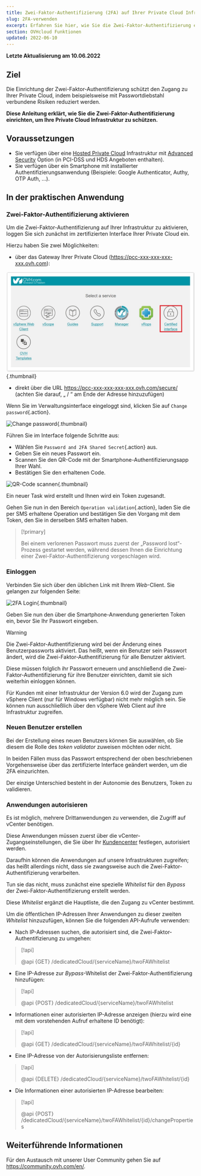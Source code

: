 ```yaml
---
title: Zwei-Faktor-Authentifizierung (2FA) auf Ihrer Private Cloud Infrastruktur verwenden
slug: 2FA-verwenden
excerpt: Erfahren Sie hier, wie Sie die Zwei-Faktor-Authentifizierung einrichten, um Ihre Infrastruktur zu schützen
section: OVHcloud Funktionen
updated: 2022-06-10
---
```


**Letzte Aktualisierung am 10.06.2022**

## Ziel

Die Einrichtung der Zwei-Faktor-Authentifizierung schützt den Zugang zu Ihrer Private Cloud, indem beispielsweise mit Passwortdiebstahl verbundene Risiken reduziert werden.

**Diese Anleitung erklärt, wie Sie die Zwei-Faktor-Authentifizierung einrichten, um Ihre Private Cloud Infrastruktur zu schützen.**
 
## Voraussetzungen

- Sie verfügen über eine [Hosted Private Cloud](https://www.ovhcloud.com/de/enterprise/products/hosted-private-cloud/) Infrastruktur mit [Advanced Security](https://www.ovhcloud.com/de/enterprise/products/hosted-private-cloud/safety-compliance/sddc/) Option (in PCI-DSS und HDS Angeboten enthalten).
- Sie verfügen über ein Smartphone mit installierter Authentifizierungsanwendung (Beispiele: Google Authenticator, Authy, OTP Auth, ...).

## In der praktischen Anwendung

### Zwei-Faktor-Authentifizierung aktivieren

Um die Zwei-Faktor-Authentifizierung auf Ihrer Infrastruktur zu aktivieren, loggen Sie sich zunächst im zertifizierten Interface Ihrer Private Cloud ein.

Hierzu haben Sie zwei Möglichkeiten:
	
- über das Gateway Ihrer Private Cloud (https://pcc-xxx-xxx-xxx-xxx.ovh.com): 

![Private Cloud Gateway](images/gatewayPCC.jpg){.thumbnail}

- direkt über die URL https://pcc-xxx-xxx-xxx-xxx.ovh.com/secure/ (achten Sie darauf, „ / “ am Ende der Adresse hinzuzufügen)

Wenn Sie im Verwaltungsinterface eingeloggt sind, klicken Sie auf `Change password`{.action}.

![Change password](images/selectChangePassword.png){.thumbnail}

Führen Sie im Interface folgende Schritte aus:
	
- Wählen Sie `Password and 2FA Shared Secret`{.action} aus.
- Geben Sie ein neues Passwort ein. 
- Scannen Sie den QR-Code mit der Smartphone-Authentifizierungsapp Ihrer Wahl.
- Bestätigen Sie den erhaltenen Code.

![QR-Code scannen](images/scanQRcode.png){.thumbnail}

Ein neuer Task wird erstellt und Ihnen wird ein Token zugesandt.

Gehen Sie nun in den Bereich `Operation validation`{.action}, laden Sie die per SMS erhaltene Operation und bestätigen Sie den Vorgang mit dem Token, den Sie in derselben SMS erhalten haben.

> [!primary]
>
> Bei einem verlorenen Passwort muss zuerst der „Password lost“-Prozess gestartet werden, während dessen Ihnen die Einrichtung einer Zwei-Faktor-Authentifizierung vorgeschlagen wird.
>

### Einloggen

Verbinden Sie sich über den üblichen Link mit Ihrem *Web*-Client. Sie gelangen zur folgenden Seite:

![2FA Login](images/2FAtoken.png){.thumbnail}

Geben Sie nun den über die Smartphone-Anwendung generierten Token ein, bevor Sie Ihr Passwort eingeben.


> [!warning]
>
> Die Zwei-Faktor-Authentifizierung wird bei der Änderung eines Benutzerpassworts aktiviert. Das heißt, wenn ein Benutzer sein Passwort ändert, wird die Zwei-Faktor-Authentifizierung für alle Benutzer aktiviert. 
>
> Diese müssen folglich ihr Passwort erneuern und anschließend die Zwei-Faktor-Authentifizierung für ihre Benutzer einrichten, damit sie sich weiterhin einloggen können.
>
> Für Kunden mit einer Infrastruktur der Version 6.0 wird der Zugang zum vSphere Client (nur für Windows verfügbar) nicht mehr möglich sein. Sie können nun ausschließlich über den vSphere Web Client auf ihre Infrastruktur zugreifen.
>

### Neuen Benutzer erstellen

Bei der Erstellung eines neuen Benutzers können Sie auswählen, ob Sie diesem die Rolle des *token validator* zuweisen möchten oder nicht.

In beiden Fällen muss das Passwort entsprechend der oben beschriebenen Vorgehensweise über das zertifizierte Interface geändert werden, um die 2FA einzurichten.

Der einzige Unterschied besteht in der Autonomie des Benutzers, Token zu validieren.

### Anwendungen autorisieren

Es ist möglich, mehrere Drittanwendungen zu verwenden, die Zugriff auf vCenter benötigen.

Diese Anwendungen müssen zuerst über die vCenter-Zugangseinstellungen, die Sie über Ihr [Kundencenter](../manager-ovh-private-cloud/#sicherheit) festlegen, autorisiert werden.

Daraufhin können die Anwendungen auf unsere Infrastrukturen zugreifen; das heißt allerdings nicht, dass sie zwangsweise auch die Zwei-Faktor-Authentifizierung verarbeiten.

Tun sie das nicht, muss zunächst eine spezielle *Whitelist* für den *Bypass* der Zwei-Faktor-Authentifizierung erstellt werden.

Diese *Whitelist* ergänzt die Hauptliste, die den Zugang zu vCenter bestimmt.

Um die öffentlichen IP-Adressen Ihrer Anwendungen zu dieser zweiten *Whitelist* hinzuzufügen, können Sie die folgenden API-Aufrufe verwenden: 

- Nach IP-Adressen suchen, die autorisiert sind, die Zwei-Faktor-Authentifizierung zu umgehen:

>[!api]
>
> @api {GET} /dedicatedCloud/{serviceName}/twoFAWhitelist
>

- Eine IP-Adresse zur *Bypass*-Whitelist der Zwei-Faktor-Authentifizierung hinzufügen:

>[!api]
>
> @api {POST} /dedicatedCloud/{serviceName}/twoFAWhitelist
>

- Informationen einer autorisierten IP-Adresse anzeigen (hierzu wird eine mit dem vorstehenden Aufruf erhaltene ID benötigt):

>[!api]
>
> @api {GET} /dedicatedCloud/{serviceName}/twoFAWhitelist/{id}
>

- Eine IP-Adresse von der Autorisierungsliste entfernen:

>[!api]
>
> @api {DELETE} /dedicatedCloud/{serviceName}/twoFAWhitelist/{id}
>

- Die Informationen einer autorisierten IP-Adresse bearbeiten:

>[!api]
>
> @api {POST} /dedicatedCloud/{serviceName}/twoFAWhitelist/{id}/changeProperties
>

## Weiterführende Informationen

Für den Austausch mit unserer User Community gehen Sie auf <https://community.ovh.com/en/>.
